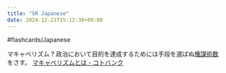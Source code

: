 ```yaml
---
title: "SR Japanese"
date: 2024-12-21T15:12:38+09:00
---
```

#flashcards/Japanese

マキャベリズム
?
政治において目的を達成するためには手段を選ばぬ[権謀術数](https://kotobank.jp/word/%E6%A8%A9%E8%AC%80%E8%A1%93%E6%95%B0-61082)をさす。
[マキャベリズムとは - コトバンク](https://kotobank.jp/word/%E3%83%9E%E3%82%AD%E3%83%A3%E3%83%99%E3%83%AA%E3%82%BA%E3%83%A0-172112)
<!--SR:!2022-09-18,84,270-->
